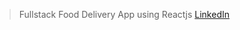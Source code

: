 > Fullstack Food Delivery App using Reactjs
> [LinkedIn](https://www.linkedin.com/in/ankit26051999/)
